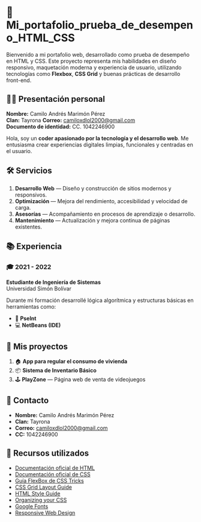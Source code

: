 
# 🎨 Mi_portafolio_prueba_de_desempeno_HTML_CSS

Bienvenido a mi portafolio web, desarrollado como prueba de desempeño en HTML y CSS. Este proyecto representa mis habilidades en diseño responsivo, maquetación moderna y experiencia de usuario, utilizando tecnologías como **Flexbox**, **CSS Grid** y buenas prácticas de desarrollo front-end.


## 👨‍💻 Presentación personal

**Nombre:** Camilo Andrés Marimón Pérez  
**Clan:** Tayrona 
**Correo:** camiloxdlol2000@gmail.com  
**Documento de identidad:** CC. 1042246900  

Hola, soy un **coder apasionado por la tecnología y el desarrollo web**. Me entusiasma crear experiencias digitales limpias, funcionales y centradas en el usuario.


## 🛠️ Servicios

1. **Desarrollo Web** — Diseño y construcción de sitios modernos y responsivos.  
2. **Optimización** — Mejora del rendimiento, accesibilidad y velocidad de carga.  
3. **Asesorías** — Acompañamiento en procesos de aprendizaje o desarrollo.  
4. **Mantenimiento** — Actualización y mejora continua de páginas existentes.


## 📚 Experiencia

### 🎓 2021 - 2022  
**Estudiante de Ingeniería de Sistemas**  
Universidad Simón Bolívar  

Durante mi formación desarrollé lógica algorítmica y estructuras básicas en herramientas como:

- 🧮 **PseInt**
- 💻 **NetBeans (IDE)**


## 🚀 Mis proyectos

1. 🏠 **App para regular el consumo de vivienda**  
2. 📦 **Sistema de Inventario Básico**  
3. 🕹️ **PlayZone** — Página web de venta de videojuegos


## 📩 Contacto

- **Nombre:** Camilo Andrés Marimón Pérez  
- **Clan:** Tayrona  
- **Correo:** camiloxdlol2000@gmail.com  
- **CC:** 1042246900  

## 📘 Recursos utilizados

- [Documentación oficial de HTML](https://developer.mozilla.org/es/docs/Web/HTML)  
- [Documentación oficial de CSS](https://developer.mozilla.org/es/docs/Web/CSS)  
- [Guía FlexBox de CSS Tricks](https://css-tricks.com/snippets/css/a-guide-to-flexbox/)  
- [CSS Grid Layout Guide](https://css-tricks.com/snippets/css/complete-guide-grid/)  
- [HTML Style Guide](https://google.github.io/styleguide/htmlcssguide.html)  
- [Organizing your CSS](https://dev.to/amygoz/organizing-css-code-efficiently-3g42)  
- [Google Fonts](https://fonts.google.com/)  
- [Responsive Web Design](https://developer.mozilla.org/en-US/docs/Learn/CSS/CSS_layout/Responsive_Design)

